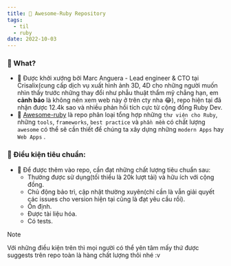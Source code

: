 ```yaml
---
title: 🌱 Awesome-Ruby Repository
tags:
  - til
  - ruby
date: 2022-10-03
---
```


### 🌿 What?
- 🌱 Được khởi xướng bởi Marc Anguera - Lead engineer & CTO tại Crisalix(cung cấp dịch vụ xuất hình ảnh 3D, 4D cho những người muốn nhìn thấy trước những thay đổi như phẫu thuật thẩm mỹ chẳng hạn, em **cảnh báo** là không nên xem web này ở trên cty nha 😂), repo hiện tại đã nhận được 12.4k sao và nhiều phản hồi tích cực từ cộng đồng Ruby Dev.
- 🌱 [Awesome-ruby](https://github.com/markets/awesome-ruby) là repo phân loại tổng hợp những `thư viện cho Ruby`, những `tools`, `frameworks`, `best practice` và `phần mềm` có chất lượng `awesome` có thể sẽ cần thiết để chúng ta xây dựng những `modern Apps` hay `Web Apps` .

### 🌿 Điều kiện tiêu chuẩn:
- 🌱 Để được thêm vào repo, cần đạt những chất lượng tiêu chuẩn sau:
	- Thường được sử dụng(tối thiểu là 20k lượt tải) và hữu ích với cộng đồng.
	-   Chủ động bảo trì, cập nhật thường xuyên(chỉ cần là vẫn giải quyết các issues cho version hiện tại cũng là đạt yêu cầu rồi).
	-   Ổn định.
	-   Được tài liệu hóa.
	-   Có tests.

> [!note]
> 
> Với những điều kiện trên thì mọi người có thể yên tâm mấy thứ được suggests trên repo toàn là hàng chất lượng thôi nhé :v
